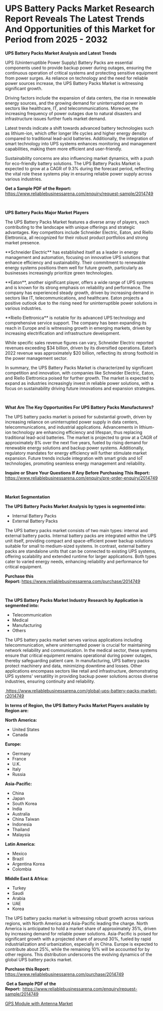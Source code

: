<p><h1>UPS Battery Packs Market Research Report Reveals The Latest Trends And Opportunities of this Market for Period from 2025 - 2032</h1></p><p><strong>UPS Battery Packs Market Analysis and Latest Trends</strong></p>
<p><p>UPS (Uninterruptible Power Supply) Battery Packs are essential components used to provide backup power during outages, ensuring the continuous operation of critical systems and protecting sensitive equipment from power surges. As reliance on technology and the need for reliable power sources increase, the UPS Battery Packs Market is witnessing significant growth. </p><p>Driving factors include the expansion of data centers, the rise in renewable energy sources, and the growing demand for uninterrupted power in sectors like healthcare, IT, and telecommunications. Moreover, the increasing frequency of power outages due to natural disasters and infrastructure issues further fuels market demand. </p><p>Latest trends indicate a shift towards advanced battery technologies such as lithium-ion, which offer longer life cycles and higher energy density compared to traditional lead-acid batteries. Additionally, the integration of smart technology into UPS systems enhances monitoring and management capabilities, making them more efficient and user-friendly. </p><p>Sustainability concerns are also influencing market dynamics, with a push for eco-friendly battery solutions. The UPS Battery Packs Market is expected to grow at a CAGR of 9.3% during the forecast period, reflecting the vital role these systems play in ensuring reliable power supply across various industries.</p></p>
<p><strong>Get a Sample PDF of the Report:&nbsp;</strong> <a href="https://www.reliablebusinessarena.com/enquiry/request-sample/2014749?utm_campaign=3214&utm_medium=2&utm_source=Github&utm_content=ia&utm_term=06042025&utm_id=ups-battery-packs">https://www.reliablebusinessarena.com/enquiry/request-sample/2014749</a></p>
<p>&nbsp;</p>
<p><strong>UPS Battery Packs Major Market Players</strong></p>
<p><p>The UPS Battery Packs Market features a diverse array of players, each contributing to the landscape with unique offerings and strategic advantages. Key competitors include Schneider Electric, Eaton, and Riello Elettronica, all recognized for their robust product portfolios and strong market presence. </p><p>**Schneider Electric** has established itself as a leader in energy management and automation, focusing on innovative UPS solutions that enhance efficiency and sustainability. Their commitment to renewable energy systems positions them well for future growth, particularly as businesses increasingly prioritize green technologies.</p><p>**Eaton**, another significant player, offers a wide range of UPS systems and is known for its strong emphasis on reliability and performance. The company has experienced steady growth, driven by increasing demand in sectors like IT, telecommunications, and healthcare. Eaton projects a positive outlook due to the rising need for uninterruptible power solutions in various industries.</p><p>**Riello Elettronica** is notable for its advanced UPS technology and comprehensive service support. The company has been expanding its reach in Europe and is witnessing growth in emerging markets, driven by increasing electrification and infrastructure development.</p><p>While specific sales revenue figures can vary, Schneider Electric reported revenues exceeding $34 billion, driven by its diversified operations. Eaton’s 2022 revenue was approximately $20 billion, reflecting its strong foothold in the power management sector. </p><p>In summary, the UPS Battery Packs Market is characterized by significant competition and innovation, with companies like Schneider Electric, Eaton, and Riello Elettronica poised for further growth. The market is expected to expand as industries increasingly invest in reliable power solutions, with a focus on sustainability driving future innovations and expansion strategies.</p></p>
<p>&nbsp;</p>
<p><strong>What Are The Key Opportunities For UPS Battery Packs Manufacturers?</strong></p>
<p><p>The UPS battery packs market is poised for substantial growth, driven by increasing reliance on uninterrupted power supply in data centers, telecommunications, and industrial applications. Advancements in lithium-ion technology are enhancing efficiency and lifespan, thus replacing traditional lead-acid batteries. The market is projected to grow at a CAGR of approximately 8% over the next five years, fueled by rising demand for renewable energy solutions and backup power systems. Additionally, regulatory mandates for energy efficiency will further stimulate market expansion. Future trends include integration with smart grids and IoT technologies, promoting seamless energy management and reliability.</p></p>
<p><strong>Inquire or Share Your Questions If Any Before Purchasing This Report:</strong> <a href="https://www.reliablebusinessarena.com/enquiry/pre-order-enquiry/2014749?utm_campaign=3214&utm_medium=2&utm_source=Github&utm_content=ia&utm_term=06042025&utm_id=ups-battery-packs">https://www.reliablebusinessarena.com/enquiry/pre-order-enquiry/2014749</a></p>
<p>&nbsp;</p>
<p><strong>Market Segmentation</strong></p>
<p><strong>The UPS Battery Packs Market Analysis by types is segmented into:</strong></p>
<p><ul><li>Internal Battery Packs</li><li>External Battery Packs</li></ul></p>
<p><p>The UPS battery packs market consists of two main types: internal and external battery packs. Internal battery packs are integrated within the UPS unit itself, providing compact and space-efficient power backup solutions suitable for small to medium-sized systems. In contrast, external battery packs are standalone units that can be connected to existing UPS systems, offering scalability and extended runtime for larger applications. Both types cater to varied energy needs, enhancing reliability and performance for critical equipment.</p></p>
<p><strong>Purchase this Report:&nbsp;</strong><a href="https://www.reliablebusinessarena.com/purchase/2014749?utm_campaign=3214&utm_medium=2&utm_source=Github&utm_content=ia&utm_term=06042025&utm_id=ups-battery-packs">https://www.reliablebusinessarena.com/purchase/2014749</a></p>
<p>&nbsp;</p>
<p><strong>The UPS Battery Packs Market Industry Research by Application is segmented into:</strong></p>
<p><ul><li>Telecommunication</li><li>Medical</li><li>Manufacturing</li><li>Others</li></ul></p>
<p><p>The UPS battery packs market serves various applications including telecommunication, where uninterrupted power is crucial for maintaining network reliability and communication. In the medical sector, these systems ensure that critical equipment remains operational during power outages, thereby safeguarding patient care. In manufacturing, UPS battery packs protect machinery and data, minimizing downtime and losses. Other applications encompass sectors like retail and infrastructure, demonstrating UPS systems' versatility in providing backup power solutions across diverse industries, ensuring continuity and reliability.</p></p>
<p><a href="https://www.reliablebusinessarena.com/global-ups-battery-packs-market-r2014749?utm_campaign=3214&utm_medium=2&utm_source=Github&utm_content=ia&utm_term=06042025&utm_id=ups-battery-packs">&nbsp;https://www.reliablebusinessarena.com/global-ups-battery-packs-market-r2014749</a></p>
<p><strong>In terms of Region, the UPS Battery Packs Market Players available by Region are:</strong></p>
<p>
    <p> <strong> North America: </strong>
        <ul>
            <li>United States</li>
            <li>Canada</li>
        </ul>
        </p> 
    <p> <strong> Europe: </strong>
        <ul>
            <li>Germany</li>
            <li>France</li>
            <li>U.K.</li>
            <li>Italy</li>
            <li>Russia</li>
        </ul>
        </p> 
    <p> <strong> Asia-Pacific: </strong>
        <ul>
            <li>China</li>
            <li>Japan</li>
            <li>South Korea</li>
            <li>India</li>
            <li>Australia</li>
            <li>China Taiwan</li>
            <li>Indonesia</li>
            <li>Thailand</li>
            <li>Malaysia</li>
        </ul>
        </p> 
    <p> <strong> Latin America: </strong>
        <ul>
            <li>Mexico</li>
            <li>Brazil</li>
            <li>Argentina Korea</li>
            <li>Colombia</li>
        </ul>
        </p> 
    <p> <strong> Middle East & Africa: </strong>
        <ul>
            <li>Turkey</li>
            <li>Saudi</li>
            <li>Arabia</li>
            <li>UAE</li>
            <li>Korea</li>
        </ul>
    </p>
    </p>
<p><p>The UPS battery packs market is witnessing robust growth across various regions, with North America and Asia-Pacific leading the charge. North America is anticipated to hold a market share of approximately 35%, driven by increasing demand for reliable power solutions. Asia-Pacific is poised for significant growth with a projected share of around 30%, fueled by rapid industrialization and urbanization, especially in China. Europe is expected to contribute about 25%, while the remaining 10% will be accounted for by other regions. This distribution underscores the evolving dynamics of the global UPS battery packs market.</p></p>
<p><strong>Purchase this Report: </strong><a href="https://www.reliablebusinessarena.com/purchase/2014749?utm_campaign=3214&utm_medium=2&utm_source=Github&utm_content=ia&utm_term=06042025&utm_id=ups-battery-packs">https://www.reliablebusinessarena.com/purchase/2014749</a></p>
<p>&nbsp;<strong>Get a Sample PDF of the Report:&nbsp;&nbsp;</strong><a href="https://www.reliablebusinessarena.com/enquiry/request-sample/2014749?utm_campaign=3214&utm_medium=2&utm_source=Github&utm_content=ia&utm_term=06042025&utm_id=ups-battery-packs">https://www.reliablebusinessarena.com/enquiry/request-sample/2014749</a></p>
<p><strong></strong></p>
<p><p><a href="https://github.com/plawragarile/Market-Research-Report-List-1/blob/main/gps-module-with-antenna-market.md?utm_campaign=3214&utm_medium=2&utm_source=Github&utm_content=ia&utm_term=06042025&utm_id=ups-battery-packs">GPS Module with Antenna Market</a></p></p>